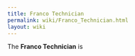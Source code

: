 ```yaml
---
title: Franco Technician
permalink: wiki/Franco_Technician.html
layout: wiki
---
```


The **Franco Technician** is
